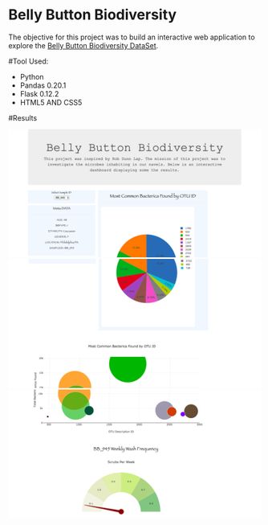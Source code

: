 # Belly Button Biodiversity

The objective for this project was to build an interactive web application to explore the [Belly Button Biodiversity DataSet](http://robdunnlab.com/projects/belly-button-biodiversity/).

#Tool Used:
<ul>
  <li>Python</li>
  <li>Pandas 0.20.1</li>
  <li>Flask 0.12.2</li>
  <li>HTML5 AND CSS5</li>
</ul>

#Results

  ![](img.png)
  ![](img2.png)
  ![](img3.png)







